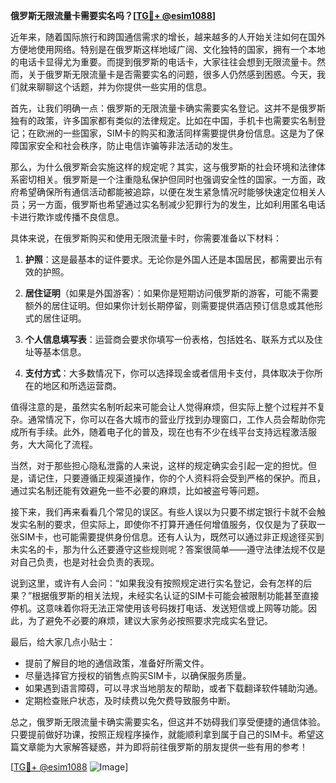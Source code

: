 **俄罗斯无限流量卡需要实名吗？[[TG💪+ @esim1088](https://t.me/s/esim1088)]**

近年来，随着国际旅行和跨国通信需求的增长，越来越多的人开始关注如何在国外方便地使用网络。特别是在俄罗斯这样地域广阔、文化独特的国家，拥有一个本地的电话卡显得尤为重要。而提到俄罗斯的电话卡，大家往往会想到无限流量卡。然而，关于俄罗斯无限流量卡是否需要实名的问题，很多人仍然感到困惑。今天，我们就来聊聊这个话题，并为你提供一些实用的信息。

首先，让我们明确一点：俄罗斯的无限流量卡确实需要实名登记。这并不是俄罗斯独有的政策，许多国家都有类似的法律规定。比如在中国，手机卡也需要实名制登记；在欧洲的一些国家，SIM卡的购买和激活同样需要提供身份信息。这是为了保障国家安全和社会秩序，防止电信诈骗等非法活动的发生。

那么，为什么俄罗斯会实施这样的规定呢？其实，这与俄罗斯的社会环境和法律体系密切相关。俄罗斯是一个注重隐私保护但同时也强调安全性的国家。一方面，政府希望确保所有通信活动都能被追踪，以便在发生紧急情况时能够快速定位相关人员；另一方面，俄罗斯也希望通过实名制减少犯罪行为的发生，比如利用匿名电话卡进行欺诈或传播不良信息。

具体来说，在俄罗斯购买和使用无限流量卡时，你需要准备以下材料：

1. **护照**：这是最基本的证件要求。无论你是外国人还是本国居民，都需要出示有效的护照。
   
2. **居住证明**（如果是外国游客）：如果你是短期访问俄罗斯的游客，可能不需要额外的居住证明。但如果你计划长期停留，则需要提供酒店预订信息或其他形式的居住证明。

3. **个人信息填写表**：运营商会要求你填写一份表格，包括姓名、联系方式以及住址等基本信息。

4. **支付方式**：大多数情况下，你可以选择现金或者信用卡支付，具体取决于你所在的地区和所选运营商。

值得注意的是，虽然实名制听起来可能会让人觉得麻烦，但实际上整个过程并不复杂。通常情况下，你可以在各大城市的营业厅找到办理窗口，工作人员会帮助你完成所有手续。此外，随着电子化的普及，现在也有不少在线平台支持远程激活服务，大大简化了流程。

当然，对于那些担心隐私泄露的人来说，这样的规定确实会引起一定的担忧。但是，请记住，只要遵循正规渠道操作，你的个人资料将会受到严格的保护。而且，通过实名制还能有效避免一些不必要的麻烦，比如被盗号等问题。

接下来，我们再来看看几个常见的误区。有些人误以为只要不绑定银行卡就不会触发实名制的要求，但实际上，即使你不打算开通任何增值服务，仅仅是为了获取一张SIM卡，也可能需要提供身份信息。还有人认为，既然可以通过非正规途径买到未实名的卡，那为什么还要遵守这些规则呢？答案很简单——遵守法律法规不仅是对自己负责，也是对社会负责的表现。

说到这里，或许有人会问：“如果我没有按照规定进行实名登记，会有怎样的后果？”根据俄罗斯的相关法规，未经实名认证的SIM卡可能会被限制功能甚至直接停机。这意味着你将无法正常使用该号码拨打电话、发送短信或上网等功能。因此，为了避免不必要的麻烦，建议大家务必按照要求完成实名登记。

最后，给大家几点小贴士：

- 提前了解目的地的通信政策，准备好所需文件。
- 尽量选择官方授权的销售点购买SIM卡，以确保服务质量。
- 如果遇到语言障碍，可以寻求当地朋友的帮助，或者下载翻译软件辅助沟通。
- 定期检查账户状态，及时续费以免欠费导致服务中断。

总之，俄罗斯无限流量卡确实需要实名，但这并不妨碍我们享受便捷的通信体验。只要提前做好功课，按照正规程序操作，就能顺利拿到属于自己的SIM卡。希望这篇文章能为大家解答疑惑，并为即将前往俄罗斯的朋友提供一些有用的参考！

[[TG💪+ @esim1088](https://t.me/s/esim1088) ![Image](https://i.postimg.cc/4NQfJmqS/Snipaste-2025-05-13-00-14-12.png)]
